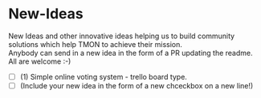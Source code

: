 # New-Ideas
New Ideas and other innovative ideas helping us to build community solutions which help TMON to achieve their mission. <br />
Anybody can send in a new idea in the form of a PR updating the readme. All are welcome :-)

- [ ] (1) Simple online voting system - trello board type.
- [ ] (Include your new idea in the form of a new chceckbox on a new line!)
